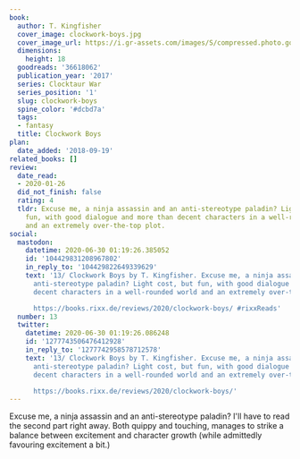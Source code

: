 ```yaml
---
book:
  author: T. Kingfisher
  cover_image: clockwork-boys.jpg
  cover_image_url: https://i.gr-assets.com/images/S/compressed.photo.goodreads.com/books/1511019840l/36618062._SY475_.jpg
  dimensions:
    height: 18
  goodreads: '36618062'
  publication_year: '2017'
  series: Clocktaur War
  series_position: '1'
  slug: clockwork-boys
  spine_color: '#dcbd7a'
  tags:
  - fantasy
  title: Clockwork Boys
plan:
  date_added: '2018-09-19'
related_books: []
review:
  date_read:
  - 2020-01-26
  did_not_finish: false
  rating: 4
  tldr: Excuse me, a ninja assassin and an anti-stereotype paladin? Light cost, but
    fun, with good dialogue and more than decent characters in a well-rounded world
    and an extremely over-the-top plot.
social:
  mastodon:
    datetime: 2020-06-30 01:19:26.385052
    id: '104429831208967802'
    in_reply_to: '104429822649339629'
    text: '13/ Clockwork Boys by T. Kingfisher. Excuse me, a ninja assassin and an
      anti-stereotype paladin? Light cost, but fun, with good dialogue and more than
      decent characters in a well-rounded world and an extremely over-the-top plot.

      https://books.rixx.de/reviews/2020/clockwork-boys/ #rixxReads'
  number: 13
  twitter:
    datetime: 2020-06-30 01:19:26.086248
    id: '1277743506476412928'
    in_reply_to: '1277742958578712578'
    text: '13/ Clockwork Boys by T. Kingfisher. Excuse me, a ninja assassin and an
      anti-stereotype paladin? Light cost, but fun, with good dialogue and more than
      decent characters in a well-rounded world and an extremely over-the-top plot.

      https://books.rixx.de/reviews/2020/clockwork-boys/'
---
```


Excuse me, a ninja assassin and an anti-stereotype paladin? I'll have to read the second part right away. Both quippy
and touching, manages to strike a balance between excitement and character growth (while admittedly favouring excitement
a bit.)
